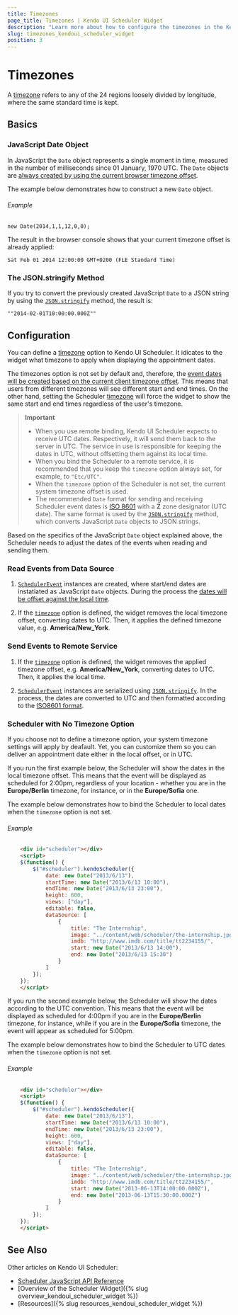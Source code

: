 ```yaml
---
title: Timezones
page_title: Timezones | Kendo UI Scheduler Widget
description: "Learn more about how to configure the timezones in the Kendo UI Scheduler widget."
slug: timezones_kendoui_scheduler_widget
position: 3
---
```


# Timezones

A [timezone](http://www.timeanddate.com/time/time-zones.html) refers to any of the 24 regions loosely divided by longitude, where the same standard time is kept.

## Basics

### JavaScript Date Object

In JavaScript the `Date` object represents a single moment in time, measured in the number of milliseconds since 01 January, 1970 UTC. The `Date` objects are [always created by using the current browser timezone offset](http://www.ecma-international.org/ecma-262/6.0/#sec-localtime).

The example below demonstrates how to construct a new `Date` object.

###### Example

    new Date(2014,1,1,12,0,0);

The result in the browser console shows that your current timezone offset is already applied:

    Sat Feb 01 2014 12:00:00 GMT+0200 (FLE Standard Time)

### The JSON.stringify Method

If you try to convert the previously created JavaScript `Date` to a JSON string by using the [`JSON.stringify`](https://developer.mozilla.org/en-US/docs/Web/JavaScript/Reference/Global_Objects/JSON/stringify) method, the result is:

    ""2014-02-01T10:00:00.000Z""

## Configuration

You can define a [timezone](/api/javascript/ui/scheduler#configuration-timezone) option to Kendo UI Scheduler. It idicates to the widget what timezone to apply when displaying the appointment dates.

The timezones option is not set by default and, therefore, the [event dates will be created based on the current client timezone offset](/web/scheduler/timezones#timezone-option-is-not-set). This means that users from different timezones will see different start and end times. On the other hand, setting the Scheduler [timezone](/api/javascript/ui/scheduler#configuration-timezone) will force the widget to show the same start and end times regardless of the user's timezone.

> **Important**  
> * When you use remote binding, Kendo UI Scheduler expects to receive UTC dates. Respectively, it will send them back to the server in UTC. The service in use is responsible for keeping the dates in UTC, without offsetting them against its local time.
> * When you bind the Scheduler to a remote service, it is recommended that you keep the `timezone` option always set, for example, to `"Etc/UTC"`.
> * When the `timezone` option of the Scheduler is not set, the current system timezone offset is used.
> * The recommended `Date` format for sending and receiving Scheduler event dates is [ISO 8601](https://en.wikipedia.org/wiki/ISO_8601) with a **Z** zone designator (UTC date). The same format is used by the [`JSON.stringify`](https://developer.mozilla.org/en-US/docs/Web/JavaScript/Reference/Global_Objects/JSON/stringify) method, which converts JavaScript `Date` objects to JSON strings.

Based on the specifics of the JavaScript `Date` object explained above, the Scheduler needs to adjust the dates of the events when reading and sending them.

### Read Events from Data Source

1.  [`SchedulerEvent`](/api/framework/SchedulerEvent) instances are created, where start/end dates are instatiated as JavaScript `Date` objects. During the process the [dates will be offset against the local time](http://www.ecma-international.org/ecma-262/6.0/#sec-localtime).

2. If the [`timezone`](/api/javascript/ui/scheduler#configuration-timezone) option is defined, the widget removes the local timezone offset, converting dates to UTC. Then, it applies the defined timezone value, e.g. **America/New_York**.

### Send Events to Remote Service

1. If the [`timezone`](/api/javascript/ui/scheduler#configuration-timezone) option is defined, the widget removes the applied timezone offset, e.g. **America/New_York**, converting dates to UTC. Then, it applies the local time.

2. [`SchedulerEvent`](/api/framework/SchedulerEvent) instances are serialized using [`JSON.stringify`](https://developer.mozilla.org/en-US/docs/Web/JavaScript/Reference/Global_Objects/JSON/stringify). In the process, the dates are converted to UTC and then formatted according to the [ISO8601 format](https://en.wikipedia.org/wiki/ISO_8601).

### Scheduler with No Timezone Option

If you choose not to define a timezone option, your system timezone settings will apply by deafault. Yet, you can customize them so you can deliver an appointment date either in the local offset, or in UTC.

If you run the first example below, the Scheduler will show the dates in the local timezone offset. This means that the event will be displayed as scheduled for 2:00pm, regardless of your location - whether you are in the **Europe/Berlin** timezone, for instance, or in the **Europe/Sofia** one.

The example below demonstrates how to bind the Scheduler to local dates when the `timezone` option is not set.

###### Example

````html
    <div id="scheduler"></div>
    <script>
    $(function() {
        $("#scheduler").kendoScheduler({
            date: new Date("2013/6/13"),
            startTime: new Date("2013/6/13 10:00"),
            endTime: new Date("2013/6/13 23:00"),
            height: 600,
            views: ["day"],
            editable: false,
            dataSource: [
                {
                    title: "The Internship",
                    image: "../content/web/scheduler/the-internship.jpg",
                    imdb: "http://www.imdb.com/title/tt2234155/",
                    start: new Date("2013/6/13 14:00"),
                    end: new Date("2013/6/13 15:30")
                }
            ]
        });
    });
    </script>
````

If you run the second example below, the Scheduler will show the dates according to the UTC convention. This means that the event will be displayed as scheduled for 4:00pm if you are in the **Europe/Berlin** timezone, for instance, while if you are in the **Europe/Sofia** timezone, the event will appear as scheduled for 5:00pm.  

The example below demonstrates how to bind the Scheduler to UTC dates when the `timezone` option is not set.

###### Example

````html
    <div id="scheduler"></div>
    <script>
    $(function() {
        $("#scheduler").kendoScheduler({
            date: new Date("2013/6/13"),
            startTime: new Date("2013/6/13 10:00"),
            endTime: new Date("2013/6/13 23:00"),
            height: 600,
            views: ["day"],
            editable: false,
            dataSource: [
                {
                    title: "The Internship",
                    image: "../content/web/scheduler/the-internship.jpg",
                    imdb: "http://www.imdb.com/title/tt2234155/",
                    start: new Date("2013-06-13T14:00:00.000Z"),
                    end: new Date("2013-06-13T15:30:00.000Z")
                }
            ]
        });
    });
    </script>
````

## See  Also

Other articles on Kendo UI Scheduler:

* [Scheduler JavaScript API Reference](/api/javascript/ui/scheduler)
* [Overview of the Scheduler Widget]({% slug overview_kendoui_scheduler_widget %})
* [Resources]({% slug resources_kendoui_scheduler_widget %})
